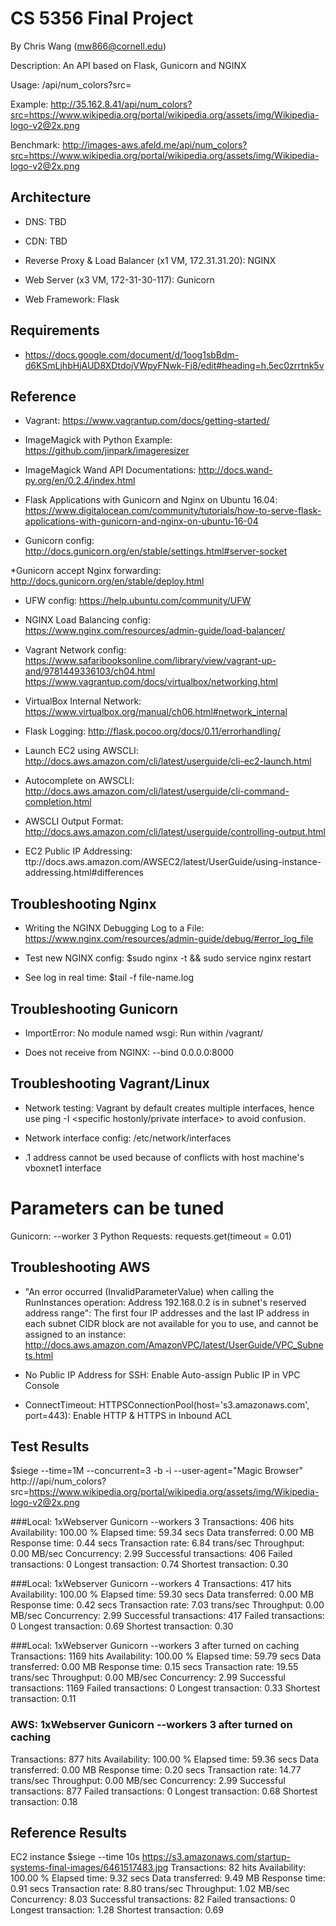 # CS 5356 Final Project
By Chris Wang (mw866@cornell.edu)

Description: An API based on Flask, Gunicorn and NGINX

Usage: <domain>/api/num_colors?src=<imageurl>

Example: http://35.162.8.41/api/num_colors?src=https://www.wikipedia.org/portal/wikipedia.org/assets/img/Wikipedia-logo-v2@2x.png

Benchmark: http://images-aws.afeld.me/api/num_colors?src=https://www.wikipedia.org/portal/wikipedia.org/assets/img/Wikipedia-logo-v2@2x.png

## Architecture
* DNS: TBD

* CDN: TBD

* Reverse Proxy & Load Balancer (x1 VM, 172.31.31.20): NGINX

* Web Server (x3 VM,  172-31-30-117): Gunicorn

* Web Framework: Flask

## Requirements
* https://docs.google.com/document/d/1oog1sbBdm-d6KSmLjhbHjAUD8XDtdojVWpyFNwk-Fj8/edit#heading=h.5ec0zrrtnk5v

## Reference
* Vagrant: https://www.vagrantup.com/docs/getting-started/

* ImageMagick with Python Example: https://github.com/jinpark/imageresizer

* ImageMagick Wand API Documentations: http://docs.wand-py.org/en/0.2.4/index.html

* Flask Applications with Gunicorn and Nginx on Ubuntu 16.04: https://www.digitalocean.com/community/tutorials/how-to-serve-flask-applications-with-gunicorn-and-nginx-on-ubuntu-16-04

* Gunicorn config: http://docs.gunicorn.org/en/stable/settings.html#server-socket

 *Gunicorn accept Nginx forwarding: http://docs.gunicorn.org/en/stable/deploy.html

* UFW config: https://help.ubuntu.com/community/UFW

* NGINX Load Balancing config: https://www.nginx.com/resources/admin-guide/load-balancer/

* Vagrant Network config: 
https://www.safaribooksonline.com/library/view/vagrant-up-and/9781449336103/ch04.html
https://www.vagrantup.com/docs/virtualbox/networking.html

* VirtualBox Internal Network: https://www.virtualbox.org/manual/ch06.html#network_internal

* Flask Logging: http://flask.pocoo.org/docs/0.11/errorhandling/

* Launch EC2 using AWSCLI: http://docs.aws.amazon.com/cli/latest/userguide/cli-ec2-launch.html

* Autocomplete on AWSCLI: http://docs.aws.amazon.com/cli/latest/userguide/cli-command-completion.html

* AWSCLI Output Format: http://docs.aws.amazon.com/cli/latest/userguide/controlling-output.html

* EC2 Public IP Addressing: ttp://docs.aws.amazon.com/AWSEC2/latest/UserGuide/using-instance-addressing.html#differences

## Troubleshooting Nginx

* Writing the NGINX Debugging Log to a File: https://www.nginx.com/resources/admin-guide/debug/#error_log_file

* Test new NGINX config: $sudo nginx -t && sudo service nginx restart

* See log in real time: $tail -f file-name.log

## Troubleshooting Gunicorn

* ImportError: No module named wsgi: Run within /vagrant/

* Does not receive from NGINX: --bind 0.0.0.0:8000 

## Troubleshooting Vagrant/Linux
* Network testing: Vagrant by default creates multiple interfaces, hence use ping -I <specific hostonly/private interface> to avoid confusion.

* Network interface config: /etc/network/interfaces

* .1 address cannot be used because of conflicts with host machine's vboxnet1 interface

# Parameters can be tuned
Gunicorn: --worker 3
Python Requests: requests.get(timeout = 0.01)


## Troubleshooting AWS
* "An error occurred (InvalidParameterValue) when calling the RunInstances operation: Address 192.168.0.2 is in subnet's reserved address range": The first four IP addresses and the last IP address in each subnet CIDR block are not available for you to use, and cannot be assigned to an instance: http://docs.aws.amazon.com/AmazonVPC/latest/UserGuide/VPC_Subnets.html

* No Public IP Address for SSH: Enable Auto-assign Public IP in VPC Console

* ConnectTimeout: HTTPSConnectionPool(host='s3.amazonaws.com', port=443): Enable HTTP & HTTPS in Inbound ACL

## Test Results
$siege --time=1M --concurrent=3 -b -i --user-agent="Magic Browser" http://<url>/api/num_colors?src=https://www.wikipedia.org/portal/wikipedia.org/assets/img/Wikipedia-logo-v2@2x.png 

###Local: 1xWebserver Gunicorn --workers 3 
Transactions:		         406 hits
Availability:		      100.00 %
Elapsed time:		       59.34 secs
Data transferred:	        0.00 MB
Response time:		        0.44 secs
Transaction rate:	        6.84 trans/sec
Throughput:		        0.00 MB/sec
Concurrency:		        2.99
Successful transactions:         406
Failed transactions:	           0
Longest transaction:	        0.74
Shortest transaction:	        0.30
 
###Local: 1xWebserver Gunicorn --workers 4 
Transactions:		         417 hits
Availability:		      100.00 %
Elapsed time:		       59.30 secs
Data transferred:	        0.00 MB
Response time:		        0.42 secs
Transaction rate:	        7.03 trans/sec
Throughput:		        0.00 MB/sec
Concurrency:		        2.99
Successful transactions:         417
Failed transactions:	           0
Longest transaction:	        0.69
Shortest transaction:	        0.30

###Local: 1xWebserver Gunicorn --workers 3 after turned on caching
Transactions:		        1169 hits
Availability:		      100.00 %
Elapsed time:		       59.79 secs
Data transferred:	        0.00 MB
Response time:		        0.15 secs
Transaction rate:	       19.55 trans/sec
Throughput:		        0.00 MB/sec
Concurrency:		        2.99
Successful transactions:        1169
Failed transactions:	           0
Longest transaction:	        0.33
Shortest transaction:	        0.11

### AWS: 1xWebserver Gunicorn --workers 3 after turned on caching
Transactions:		         877 hits
Availability:		      100.00 %
Elapsed time:		       59.36 secs
Data transferred:	        0.00 MB
Response time:		        0.20 secs
Transaction rate:	       14.77 trans/sec
Throughput:		        0.00 MB/sec
Concurrency:		        2.99
Successful transactions:         877
Failed transactions:	           0
Longest transaction:	        0.68
Shortest transaction:	        0.18

## Reference Results
 EC2 instance $siege --time 10s https://s3.amazonaws.com/startup-systems-final-images/6461517483.jpg
Transactions:		          82 hits
Availability:		      100.00 %
Elapsed time:		        9.32 secs
Data transferred:	        9.49 MB
Response time:		        0.91 secs
Transaction rate:	        8.80 trans/sec
Throughput:		        1.02 MB/sec
Concurrency:		        8.03
Successful transactions:          82
Failed transactions:	           0
Longest transaction:	        1.28
Shortest transaction:	        0.69

